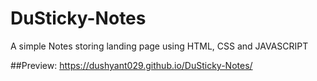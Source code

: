 # DuSticky-Notes

A simple Notes storing landing page using HTML, CSS and JAVASCRIPT

##Preview: https://dushyant029.github.io/DuSticky-Notes/

